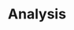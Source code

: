 ---
layout: home
title: Analysis
permalink: /category/analysis/
pagination: 
  enabled: true
  category: Analysis
  permalink: /:num/
--- 